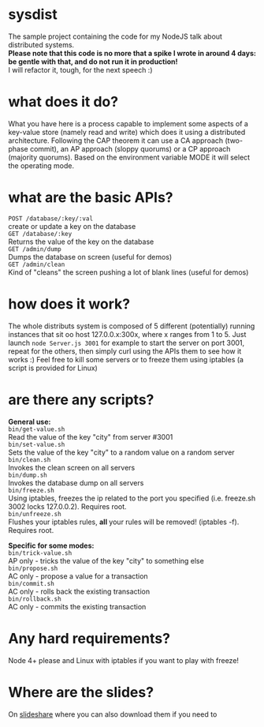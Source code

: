 # sysdist
The sample project containing the code for my NodeJS talk about distributed systems.  
**Please note that this code is no more that a spike I wrote in around 4 days: be gentle with that, and do not run it in production!**  
I will refactor it, tough, for the next speech :)

# what does it do?
What you have here is a process capable to implement some aspects of a key-value store (namely read and write) which does it using a distributed architecture. Following the CAP theorem it can use a CA approach (two-phase commit), an AP approach (sloppy quorums) or a CP approach (majority quorums). Based on the environment variable MODE it will select the operating mode.

# what are the basic APIs?
`POST /database/:key/:val`  
create or update a key on the database  
`GET /database/:key`  
Returns the value of the key on the database  
`GET /admin/dump`  
Dumps the database on screen (useful for demos)  
`GET /admin/clean`  
Kind of "cleans" the screen pushing a lot of blank lines (useful for demos)  

# how does it work?
The whole distributs system is composed of 5 different (potentially) running instances that sit oo host 127.0.0.x:300x, where x ranges from 1 to 5. Just launch `node Server.js 3001` for example to start the server on port 3001, repeat for the others, then simply curl using the APIs them to see how it works :) Feel free to kill some servers or to freeze them using iptables (a script is provided for Linux)

# are there any scripts?
**General use:**  
`bin/get-value.sh`  
Read the value of the key "city" from server #3001  
`bin/set-value.sh`   
Sets the value of the key "city" to a random value on a random server    
`bin/clean.sh`  
Invokes the clean screen on all servers     
`bin/dump.sh`   
Invokes the database dump on all servers  
`bin/freeze.sh`    
Using iptables, freezes the ip related to the port you specified (i.e. freeze.sh 3002 locks 127.0.0.2). Requires root.  
`bin/unfreeze.sh`   
Flushes your iptables rules, **all** your rules will be removed! (iptables -f). Requires root.  

**Specific for some modes:**  
`bin/trick-value.sh`  
AP only - tricks the value of the key "city" to something else  
`bin/propose.sh`    
AC only - propose a value for a transaction  
`bin/commit.sh`   
AC only - rolls back the existing transaction   
`bin/rollback.sh`  
AC only - commits the existing transaction  

# Any hard requirements?
Node 4+ please and Linux with iptables if you want to play with freeze!

# Where are the slides?
On [slideshare](http://www.slideshare.net/bbossola/distributed-programming) where you can also download them if you need to
